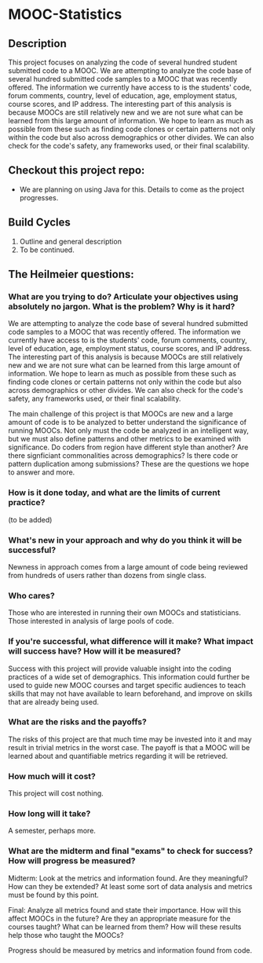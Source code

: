 # MOOC-Statistics

## Description
This project focuses on analyzing the code of several hundred student submitted code to a MOOC. We are attempting to analyze the code base of several hundred submitted code samples to a MOOC that was recently offered. The information we currently have access to is the students' code, forum comments, country, level of education, age, employment status, course scores, and IP address. The interesting part of this analysis is because MOOCs are still relatively new and we are not sure what can be learned from this large amount of information. We hope to learn as much as possible from these such as finding code clones or certain patterns not only within the code but also across demographics or other divides. We can also check for the code's safety, any frameworks used, or their final scalability. 

## Checkout this project repo:
- We are planning on using Java for this. Details to come as the project progresses. 

## Build Cycles
1. Outline and general description
2. To be continued.

## The Heilmeier questions:
### What are you trying to do? Articulate your objectives using absolutely no jargon. What is the problem? Why is it hard?
We are attempting to analyze the code base of several hundred submitted code samples to a MOOC that was recently offered. The information we currently have access to is the students' code, forum comments, country, level of education, age, employment status, course scores, and IP address. The interesting part of this analysis is because MOOCs are still relatively new and we are not sure what can be learned from this large amount of information. We hope to learn as much as possible from these such as finding code clones or certain patterns not only within the code but also across demographics or other divides. We can also check for the code's safety, any frameworks used, or their final scalability. 

The main challenge of this project is that MOOCs are new and a large amount of code is to be analyzed to better understand the significance of running MOOCs. Not only must the code be analyzed in an intelligent way, but we must also define patterns and other metrics to be examined with significance. Do coders from region have different style than another? Are there signficiant commonalities across demographics? Is there code or pattern duplication among submissions? These are the questions we hope to answer and more. 

### How is it done today, and what are the limits of current practice?
(to be added)

### What's new in your approach and why do you think it will be successful?
Newness in approach comes from a large amount of code being reviewed from hundreds of users rather than dozens from single class. 

### Who cares?
Those who are interested in running their own MOOCs and statisticians. Those interested in analysis of large pools of code. 

### If you're successful, what difference will it make? What impact will success have? How will it be measured?
Success with this project will provide valuable insight into the coding practices of a wide set of demographics. This information could further be used to guide new MOOC courses and target specific audiences to teach skills that may not have available to learn beforehand, and improve on skills that are already being used.

### What are the risks and the payoffs?
The risks of this project are that much time may be invested into it and may result in trivial metrics in the worst case. The payoff is that a MOOC will be learned about and quantifiable metrics regarding it will be retrieved. 

### How much will it cost?
This project will cost nothing.
### How long will it take?
A semester, perhaps more. 
### What are the midterm and final "exams" to check for success? How will progress be measured?
Midterm:
Look at the metrics and information found. Are they meaningful? How can they be extended? At least some sort of data analysis and metrics must be found by this point.

Final: 
Analyze all metrics found and state their importance. How will this affect MOOCs in the future? Are they an appropriate measure for the courses taught? What can be learned from them? How will these results help those who taught the MOOCs?

Progress should be measured by metrics and information found from code. 

